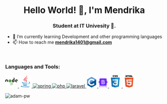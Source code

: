 <h1 align="center">Hello World! 👋, I'm Mendrika</h1>
<h3 align="center">Student at IT Univesity 🌟.</h3>

- 🌱 I’m currently learning Development and other programming languages
- 📫 How to reach me **mendrika1401@gmail.com**

<br>
<h3 align="left">Languages and Tools:</h3>
<p align="left">
   <a href="https://www.java.com" target="_blank" rel="noreferrer"> <img
      src="https://github.com/devicons/devicon/blob/master/icons/nodejs/nodejs-original-wordmark.svg" alt="java" width="40"
      height="40" /> </a>
   <a href="https://www.java.com" target="_blank" rel="noreferrer"> <img
      src="https://raw.githubusercontent.com/devicons/devicon/master/icons/java/java-original.svg" alt="java" width="40"
      height="40" /> </a>
   <a href="https://www.java.com" target="_blank" rel="noreferrer"> <img
      src="https://user-images.githubusercontent.com/33158051/103466606-760a4000-4d14-11eb-9941-2f3d00371471.png" alt="spring" width="55"
      height="30" /> </a>
   <a href="https://www.w3.org/html/" target="_blank" rel="noreferrer"> <img
      src="https://upload.wikimedia.org/wikipedia/commons/thumb/2/27/PHP-logo.svg/1067px-PHP-logo.svg.png"
      alt="php" width="40" height="30" /> </a>
   <a href="https://www.w3.org/html/" target="_blank" rel="noreferrer"> <img
      src="https://laravel.com/img/logomark.min.svg"
      alt="laravel" width="30" height="40"/> </a>
   <a href="https://www.cprogramming.com/" target="_blank"
    rel="noreferrer"> <img src="https://raw.githubusercontent.com/devicons/devicon/master/icons/c/c-original.svg"
      alt="c" width="35" height="35" /> </a>
   <a href="https://getbootstrap.com" target="_blank" rel="noreferrer">
      <img src="https://raw.githubusercontent.com/devicons/devicon/master/icons/bootstrap/bootstrap-plain-wordmark.svg"
        alt="bootstrap" width="30" height="30" /> </a> 
   <a href="https://www.w3schools.com/css/" target="_blank" rel="noreferrer"> <img
      src="https://raw.githubusercontent.com/devicons/devicon/master/icons/css3/css3-original-wordmark.svg" alt="css3"
      width="40" height="40" /> </a> 
   <a href="https://www.w3.org/html/" target="_blank" rel="noreferrer"> <img
      src="https://raw.githubusercontent.com/devicons/devicon/master/icons/html5/html5-original-wordmark.svg"
      alt="html5" width="40" height="40" /> </a>
</p>
<p><img align="center"
    src="https://github-readme-stats.vercel.app/api/top-langs?username=Mendrik-1405&show_icons=true&locale=en&bg_color=0d1117&text_color=ffffff&layout=compact"
    alt="adam-pw" 
    bg_color=#808080/></p>

<br>
<!--
**Mendrik-1405/Mendrik-1405** is a ✨ _special_ ✨ repository because its `README.md` (this file) appears on your GitHub profile.

Here are some ideas to get you started:

- 🔭 I’m currently working on ...
- 🌱 I’m currently learning ...
- 👯 I’m looking to collaborate on ...
- 🤔 I’m looking for help with ...
- 💬 Ask me about ...
- 📫 How to reach me: ...
- 😄 Pronouns: ...
- ⚡ Fun fact: ...
-->
